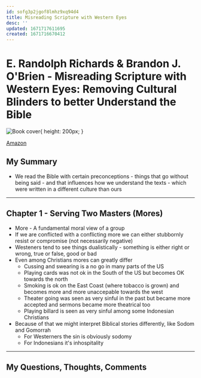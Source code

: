 ```yaml
---
id: sofg3p2jgof8lmhz9xq94d4
title: Misreading Scripture with Western Eyes
desc: ''
updated: 1671717611695
created: 1671716670412
---
```


# E. Randolph Richards & Brandon J. O'Brien - Misreading Scripture with Western Eyes: Removing Cultural Blinders to better Understand the Bible

![Book cover](https://m.media-amazon.com/images/W/WEBP_402378-T1/images/I/41XntblfB3L._SY346_.jpg){ height: 200px; }

[Amazon](https://www.amazon.com/Misreading-Scripture-Western-Eyes-Understand-ebook/dp/B00BL3JXYE)

## My Summary
- We read the Bible with certain preconceptions - things that go without being said - and that influences how we
  understand the texts - which were written in a different culture than ours

---

## Chapter 1 - Serving Two Masters (Mores)
- More - A fundamental moral view of a group
- If we are conflicted with a conflicting more we can either stubbornly resist or compromise (not necessarily negative)
- Westeners tend to see things dualistically - something is either right or wrong, true or false, good or bad
- Even among Christians mores can greatly differ
  - Cussing and swearing is a no go in many parts of the US
  - Playing cards was not ok in the South of the US but becomes OK towards the north
  - Smoking is ok on the East Coast (where tobacco is grown) and becomes more and more unaccepable towards the west
  - Theater going was seen as very sinful in the past but became more accepted and sermons became more theatrical too
  - Playing billard is seen as very sinful among some Indonesian Christians
- Because of that we might interpret Biblical stories differently, like Sodom and Gomorrah
  - For Westerners the sin is obviously sodomy
  - For Indonesians it's inhospitality


---


## My Questions, Thoughts, Comments

